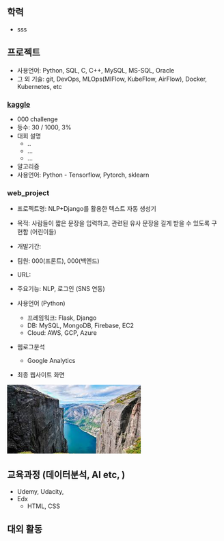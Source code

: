 ## 학력
- sss

## 프로젝트
- 사용언어: Python, SQL, C, C++, MySQL, MS-SQL, Oracle
- 그 외 기술: git, DevOps, MLOps(MlFlow, KubeFlow, AirFlow), Docker, Kubernetes, etc

### [kaggle](./kaggle/summary.md)
- 000 challenge
- 등수: 30 / 1000, 3%
- 대회 설명
    + ..
    + ...
    + ...
- 알고리즘
- 사용언어: Python - Tensorflow, Pytorch, sklearn

### web_project
- 프로젝트명: NLP+Django를 활용한 텍스트 자동 생성기
- 목적: 사람들이 짧은 문장을 입력하고, 관련된 유사 문장을 길게 받을 수 있도록 구현함 (어린이들) 
- 개발기간:
- 팀원: 000(프론트), 000(백엔드)
- URL: 
- 주요기능: NLP, 로그인 (SNS 연동)
- 사용언어 (Python)
    + 프레임워크: Flask, Django
    + DB: MySQL, MongoDB, Firebase, EC2
    + Cloud: AWS, GCP, Azure
- 웹로그분석
    + Google Analytics
    
- 최종 웹사이트 화면

![](img/download.jpeg)

## 교육과정 (데이터분석, AI etc, )
- Udemy, Udacity, 
- Edx
    + HTML, CSS




## 대외 활동

## 